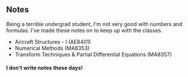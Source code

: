 ## Notes

Being a terrible undergrad student, I'm not very good with numbers and formulas. I've made these notes on to keep up with the classes.

- Aircraft Structures - I (AE8401)
- Numerical Methods (MA8353)
- Transform Techniques & Partial Differential Equations (MA8357)

#### I don't write notes these days!